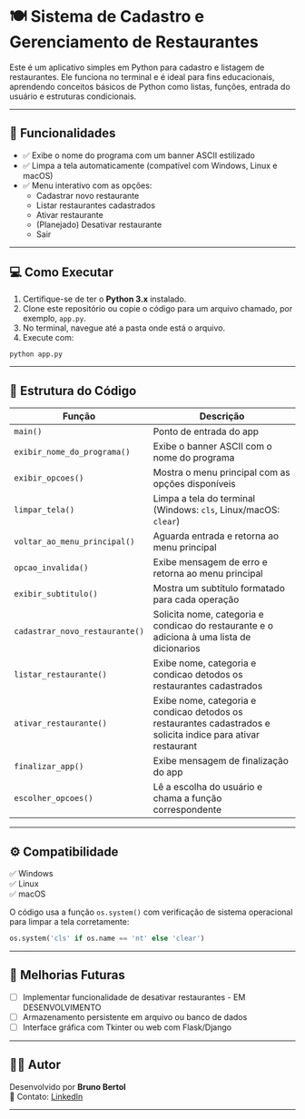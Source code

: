 # 🍽️ Sistema de Cadastro e Gerenciamento de Restaurantes

Este é um aplicativo simples em Python para cadastro e listagem de restaurantes. Ele funciona no terminal e é ideal para fins educacionais, aprendendo conceitos básicos de Python como listas, funções, entrada do usuário e estruturas condicionais.

---

## 🧠 Funcionalidades

- ✅ Exibe o nome do programa com um banner ASCII estilizado  
- ✅ Limpa a tela automaticamente (compatível com Windows, Linux e macOS)  
- ✅ Menu interativo com as opções:
  - Cadastrar novo restaurante
  - Listar restaurantes cadastrados
  - Ativar restaurante
  - (Planejado) Desativar restaurante
  - Sair

---

## 💻 Como Executar

1. Certifique-se de ter o **Python 3.x** instalado.
2. Clone este repositório ou copie o código para um arquivo chamado, por exemplo, `app.py`.
3. No terminal, navegue até a pasta onde está o arquivo.
4. Execute com:

```bash
python app.py
```

---

## 📂 Estrutura do Código

| Função                         | Descrição                                                                |
|-------------------------------|---------------------------------------------------------------------------|
| `main()`                      | Ponto de entrada do app                                                   |
| `exibir_nome_do_programa()`   | Exibe o banner ASCII com o nome do programa                               |
| `exibir_opcoes()`             | Mostra o menu principal com as opções disponíveis                         |
| `limpar_tela()`               | Limpa a tela do terminal (Windows: `cls`, Linux/macOS: `clear`)           |
| `voltar_ao_menu_principal()`  | Aguarda entrada e retorna ao menu principal                               |
| `opcao_invalida()`            | Exibe mensagem de erro e retorna ao menu principal                        |
| `exibir_subtitulo()`          | Mostra um subtítulo formatado para cada operação                          |
| `cadastrar_novo_restaurante()`| Solicita nome, categoria e condicao do restaurante e o adiciona à uma lista de dicionarios|
| `listar_restaurante()`        | Exibe nome, categoria e condicao detodos os restaurantes cadastrados      |
| `ativar_restaurante()`        | Exibe nome, categoria e condicao detodos os restaurantes cadastrados e solicita indice para ativar restaurant|
| `finalizar_app()`             | Exibe mensagem de finalização do app                                      |
| `escolher_opcoes()`           | Lê a escolha do usuário e chama a função correspondente                   |

---

## ⚙️ Compatibilidade

✅ Windows  
✅ Linux  
✅ macOS

O código usa a função `os.system()` com verificação de sistema operacional para limpar a tela corretamente:

```python
os.system('cls' if os.name == 'nt' else 'clear')
```

---

## 📌 Melhorias Futuras

- [ ] Implementar funcionalidade de desativar restaurantes  -  EM DESENVOLVIMENTO
- [ ] Armazenamento persistente em arquivo ou banco de dados
- [ ] Interface gráfica com Tkinter ou web com Flask/Django

---

## 🧑‍💻 Autor

Desenvolvido por **Bruno Bertol**  
🔗 Contato: [LinkedIn](https://www.linkedin.com/in/bruno-bertol-894267209)

---